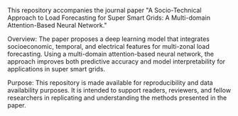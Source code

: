This repository accompanies the journal paper "A Socio-Technical Approach to Load Forecasting for Super Smart Grids: A Multi-domain Attention-Based Neural Network."

Overview:
The paper proposes a deep learning model that integrates socioeconomic, temporal, and electrical features for multi-zonal load forecasting. Using a multi-domain attention-based neural network, the approach improves both predictive accuracy and model interpretability for applications in super smart grids.

Purpose:
This repository is made available for reproducibility and data availability purposes. It is intended to support readers, reviewers, and fellow researchers in replicating and understanding the methods presented in the paper.
